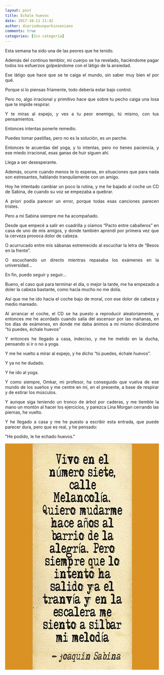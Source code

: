 ```yaml
---
layout: post
title: Echale huevos
date: 2017-10-11 21:42
author: diariodeunparkinsoniano
comments: true
categories: [Sin categoría]
---
```

<p style="text-align:justify;">Esta semana ha sido una de las peores que he tenido.</p>
<p style="text-align:justify;">Además del continuo temblor, mi cuerpo se ha revelado, haciéndome pagar todos los esfuerzos golpeándome con el látigo de la ansiedad.</p>
<p style="text-align:justify;">Ese látigo que hace que se te caiga el mundo, sin saber muy bien el por qué.</p>
<p style="text-align:justify;">Porque si lo piensas fríamente, todo debería estar bajo control.</p>
<p style="text-align:justify;">Pero no, algo irracional y primitivo hace que sobre tu pecho caiga una losa que te impide respirar.</p>
<p style="text-align:justify;">Y te miras al espejo, y ves a tu peor enemigo, tú mismo, con tus pensamientos.</p>
<p style="text-align:justify;">Entonces intentas ponerle remedio.</p>
<p style="text-align:justify;">Puedes tomar pastillas, pero no es la solución, es un parche.</p>
<p style="text-align:justify;">Entonces te acuerdas del yoga, y lo intentas, pero no tienes paciencia, y ese miedo irracional, esas ganas de huir siguen ahí.</p>
<p style="text-align:justify;">Llega a ser desesperante.</p>
<p style="text-align:justify;">Además, ocurre cuando menos te lo esperas, en situaciones que para nada son estresantes, hablando tranquilamente con un amigo.</p>
<p style="text-align:justify;">Hoy he intentado cambiar un poco la rutina, y me he bajado al coche un CD de Sabina, de cuando su voz se empezaba a quebrar.</p>
<p style="text-align:justify;">A priori podía parecer un error, porque todas esas canciones parecen tristes.</p>
<p style="text-align:justify;">Pero a mí Sabina siempre me ha acompañado.</p>
<p style="text-align:justify;">Desde que empecé a salir en cuadrilla y oíamos “Pacto entre caballeros” en casa de uno de mis amigos, y donde también aprendí por primera vez que la cerveza provoca dolor de cabeza.</p>
<p style="text-align:justify;">O acurrucado entre mis sábanas estremecido al escuchar la letra de “Besos en la frente”.</p>
<p style="text-align:justify;">O escuchando un directo mientras repasaba los exámenes en la universidad…</p>
<p style="text-align:justify;">En fin, puedo seguir y seguir…</p>
<p style="text-align:justify;">Bueno, el caso qué para terminar el día, o mejor la tarde, me ha empezado a doler la cabeza bastante, como hacía mucho no me dolía.</p>
<p style="text-align:justify;">Así que me he ido hacia el coche bajo de moral, con ese dolor de cabeza y medio mareado.</p>
<p style="text-align:justify;">Al arrancar el coche, el CD se ha puesto a reproducir aleatoriamente, y entonces me he acordado cuando salía del ascensor por las mañanas, en los días de exámenes, en donde me daba ánimos a mí mismo diciéndome “tú puedes, échale huevos”</p>
<p style="text-align:justify;">Y entonces he llegado a casa, indeciso, y me he metido en la ducha, pensando si ir o no a yoga.</p>
<p style="text-align:justify;">Y me he vuelto a mirar al espejo, y he dicho “tú puedes, échale huevos”.</p>
<p style="text-align:justify;">Y ya no he dudado.</p>
<p style="text-align:justify;">Y he ido al yoga.</p>
<p style="text-align:justify;">Y como siempre, Omkar, mi profesor, ha conseguido que vuelva de ese mundo de los sueños y me centre en mí, en el presente, a base de respirar y de estirar los músculos.</p>
<p style="text-align:justify;">Y aunque siga teniendo un tronco de árbol por caderas, y me tiemble la mano un montón al hacer los ejercicios, y parezca Lina Morgan cerrando las piernas, he vuelto.</p>
<p style="text-align:justify;">Y he llegado a casa y me he puesto a escribir esta entrada, que puede parecer dura, pero que es real, y he pensado:</p>
<p style="text-align:justify;">"He podido, le he echado huevos."</p>
<img class="img-fluid"  clasXs="alignnone size-full wp-image-433" src="/assets/images/2017/10/e91a011269fec0c67844b1b3e6889b22-vivo-illustrations.jpg" alt="e91a011269fec0c67844b1b3e6889b22--vivo-illustrations" width="736" height="739" />
